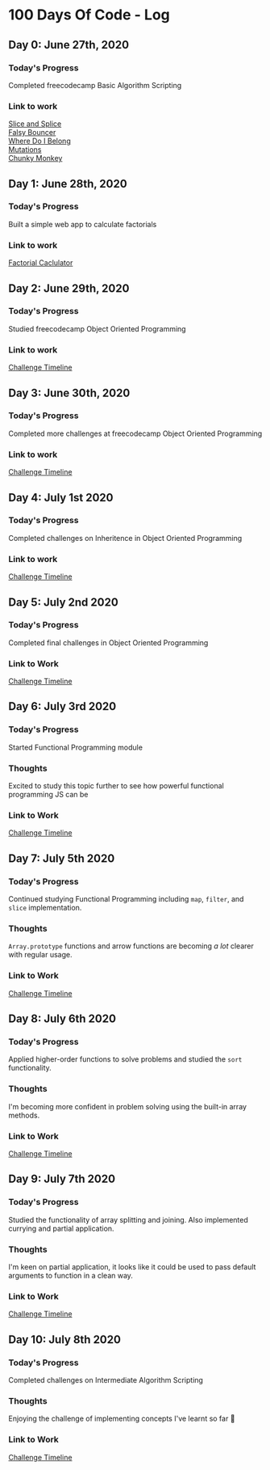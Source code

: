 # 100 Days Of Code - Log

## Day 0: June 27th, 2020

### Today's Progress
Completed freecodecamp Basic Algorithm Scripting

### Link to work 
[Slice and Splice](https://www.freecodecamp.org/learn/javascript-algorithms-and-data-structures/basic-algorithm-scripting/slice-and-splice)  
[Falsy Bouncer](https://www.freecodecamp.org/learn/javascript-algorithms-and-data-structures/basic-algorithm-scripting/falsy-bouncer)  
[Where Do I Belong](https://www.freecodecamp.org/learn/javascript-algorithms-and-data-structures/basic-algorithm-scripting/where-do-i-belong)  
[Mutations](https://www.freecodecamp.org/learn/javascript-algorithms-and-data-structures/basic-algorithm-scripting/mutations)  
[Chunky Monkey](https://www.freecodecamp.org/learn/javascript-algorithms-and-data-structures/basic-algorithm-scripting/chunky-monkey)

## Day 1: June 28th, 2020

### Today's Progress
Built a simple web app to calculate factorials

### Link to work
[Factorial Caclulator](https://alexmacniven.github.io/factorial-calculator/)

## Day 2: June 29th, 2020

### Today's Progress
Studied freecodecamp Object Oriented Programming

### Link to work
[Challenge Timeline](https://www.freecodecamp.org/alex_macniven#universal-nav-logo:~:text=Challenge)

## Day 3: June 30th, 2020

### Today's Progress
Completed more challenges at freecodecamp Object Oriented Programming

### Link to work
[Challenge Timeline](https://www.freecodecamp.org/alex_macniven)

## Day 4: July 1st 2020

### Today's Progress
Completed challenges on Inheritence in Object Oriented Programming

### Link to work
[Challenge Timeline](https://www.freecodecamp.org/alex_macniven)

## Day 5: July 2nd 2020

### Today's Progress
Completed final challenges in Object Oriented Programming

### Link to Work
[Challenge Timeline](https://www.freecodecamp/alex_macniven)

## Day 6: July 3rd 2020

### Today's Progress
Started Functional Programming module

### Thoughts
Excited to study this topic further to see how powerful functional programming JS can be

### Link to Work
[Challenge Timeline](https://www.freecodecamp/alex_macniven)

## Day 7: July 5th 2020

### Today's Progress
Continued studying Functional Programming including `map`, `filter`, and `slice` implementation.

### Thoughts
`Array.prototype` functions and arrow functions are becoming *a lot* clearer with regular usage.

### Link to Work
[Challenge Timeline](https://www.freecodecamp/alex_macniven)

## Day 8: July 6th 2020

### Today's Progress
Applied higher-order functions to solve problems and studied the `sort` functionality.

### Thoughts
I'm becoming more confident in problem solving using the built-in array methods.

### Link to Work
[Challenge Timeline](https://www.freecodecamp/alex_macniven)

## Day 9: July 7th 2020

### Today's Progress
Studied the functionality of array splitting and joining. 
Also implemented currying and partial application.

### Thoughts
I'm keen on partial application, it looks like it could be used to pass default arguments to function in a clean way.

### Link to Work
[Challenge Timeline](https://www.freecodecamp/alex_macniven)

## Day 10: July 8th 2020

### Today's Progress
Completed challenges on Intermediate Algorithm Scripting

### Thoughts
Enjoying the challenge of implementing concepts I've learnt so far 🙂

### Link to Work
[Challenge Timeline](https://www.freecodecamp/alex_macniven)